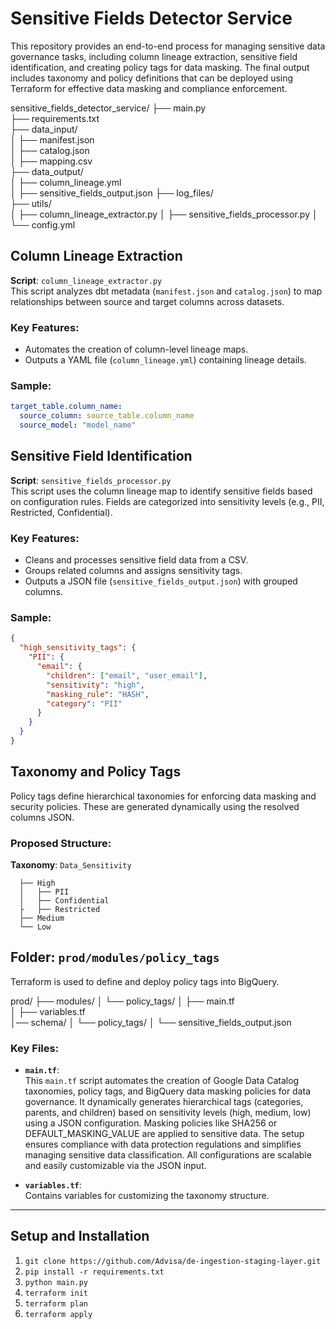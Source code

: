 # **Sensitive Fields Detector Service**

This repository provides an end-to-end process for managing sensitive data governance tasks, including column lineage extraction, sensitive field identification, and creating policy tags for data masking. The final output includes taxonomy and policy definitions that can be deployed using Terraform for effective data masking and compliance enforcement.


sensitive_fields_detector_service/
├── main.py                         
├── requirements.txt                
├── data_input/                     
│   ├── manifest.json               
│   ├── catalog.json                
│   ├── mapping.csv                 
├── data_output/                    
│   ├── column_lineage.yml          
│   ├── sensitive_fields_output.json 
├── log_files/                     
├── utils/                          
│   ├── column_lineage_extractor.py 
│   ├── sensitive_fields_processor.py 
│   └── config.yml                  


## **Column Lineage Extraction**

**Script**: `column_lineage_extractor.py`  
This script analyzes dbt metadata (`manifest.json` and `catalog.json`) to map relationships between source and target columns across datasets.

### **Key Features**:
- Automates the creation of column-level lineage maps.
- Outputs a YAML file (`column_lineage.yml`) containing lineage details.

### **Sample**:
```yaml
target_table.column_name:
  source_column: source_table.column_name
  source_model: "model_name"
```

## **Sensitive Field Identification**

**Script**: `sensitive_fields_processor.py`  
This script uses the column lineage map to identify sensitive fields based on configuration rules. Fields are categorized into sensitivity levels (e.g., PII, Restricted, Confidential).

### **Key Features**:
- Cleans and processes sensitive field data from a CSV.
- Groups related columns and assigns sensitivity tags.
- Outputs a JSON file (`sensitive_fields_output.json`) with grouped columns.

### **Sample**:
```json
{
  "high_sensitivity_tags": {
    "PII": {
      "email": {
        "children": ["email", "user_email"],
        "sensitivity": "high",
        "masking_rule": "HASH",
        "category": "PII"
      }
    }
  }
}
```

## **Taxonomy and Policy Tags**

Policy tags define hierarchical taxonomies for enforcing data masking and security policies. These are generated dynamically using the resolved columns JSON.

### **Proposed Structure**:

**Taxonomy**: `Data_Sensitivity`
```
  ├── High
  │   ├── PII
  │   ├── Confidential
  ├   ├── Restricted
  ├── Medium
  └── Low
```

## **Folder**: `prod/modules/policy_tags`

Terraform is used to define and deploy policy tags into BigQuery.

prod/
├── modules/
│   └── policy_tags/
│       ├── main.tf                    
│       ├── variables.tf              
│── schema/
│    └── policy_tags/
│       └── sensitive_fields_output.json  



### **Key Files**:

- **`main.tf`**:  
  This `main.tf` script automates the creation of Google Data Catalog taxonomies, policy tags, and BigQuery data masking policies for data governance. It dynamically generates hierarchical tags (categories, parents, and children) based on sensitivity levels (high, medium, low) using a JSON configuration. Masking policies like SHA256 or DEFAULT_MASKING_VALUE are applied to sensitive data. The setup ensures compliance with data protection regulations and simplifies managing sensitive data classification. All configurations are scalable and easily customizable via the JSON input.

- **`variables.tf`**:  
  Contains variables for customizing the taxonomy structure.

---

## **Setup and Installation**

1. `git clone https://github.com/Advisa/de-ingestion-staging-layer.git`
2. `pip install -r requirements.txt`
3. `python main.py`
4. `terraform init`
5. `terraform plan`
6. `terraform apply`

